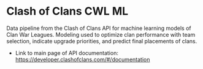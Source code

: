 # Clash of Clans CWL ML
Data pipeline from the Clash of Clans API for machine learning models of Clan War Leagues. Modeling used to optimize clan performance with team selection, indicate upgrade priorities, and predict final placements of clans.


* Link to main page of API documentation: https://developer.clashofclans.com/#/documentation
